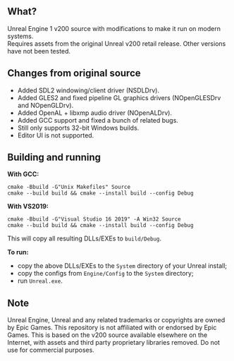 ## What?

Unreal Engine 1 v200 source with modifications to make it run on modern systems.  
Requires assets from the original Unreal v200 retail release. Other versions have not been tested.

## Changes from original source

* Added SDL2 windowing/client driver (NSDLDrv).
* Added GLES2 and fixed pipeline GL graphics drivers (NOpenGLESDrv and NOpenGLDrv).
* Added OpenAL + libxmp audio driver (NOpenALDrv).
* Added GCC support and fixed a bunch of related bugs.
* Still only supports 32-bit Windows builds.
* Editor UI is not supported.

## Building and running

**With GCC:**
```
cmake -Bbuild -G"Unix Makefiles" Source
cmake --build build && cmake --install build --config Debug
```

**With VS2019:**
```
cmake -Bbuild -G"Visual Studio 16 2019" -A Win32 Source
cmake --build build && cmake --install build --config Debug
```

This will copy all resulting DLLs/EXEs to `build/Debug`.

**To run:**
* copy the above DLLs/EXEs to the `System` directory of your Unreal install;  
* copy the configs from `Engine/Config` to the `System` directory;
* run `Unreal.exe`.

## Note

Unreal Engine, Unreal and any related trademarks or copyrights are owned by Epic Games. This repository is not affiliated with or endorsed by Epic Games. 
This is based on the v200 source available elsewhere on the Internet, with assets and third party proprietary libraries removed. 
Do not use for commercial purposes.
